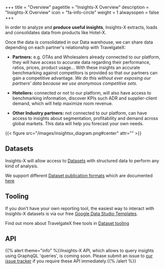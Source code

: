 +++
title = "Overview"
pagetitle = "Insights-X Overview"
description = "Insights-X Overview"
icon = "fa-info-circle"
weight = 1
alwaysopen = false
+++

In order to analyze and **produce useful insights**, Insights-X extracts, loads and consolidates data from products like Hotel-X.  

Once the data is consolidated in our Data warehouse, we can share data depending on each partner's relationship with TravelgateX:

* **Partners:** e.g. OTAs and Wholesalers already connected to our platform, they will have access to accurate data regarding their performance, ratios, prices, product usage... With these insights an accurate benchmarking against competitors is provided so that our partners can gain a competitive advantage. _We do this without ever exposing our partners’ data because we use anonymous competitive sets_. 
 
* **Hoteliers:** connected or not to our platform, will also have access to benchmarking information, discover KPIs such ADR and supplier-client demand, which will help maximize room revenue.

* **Other Industry partners:** not connected to our platform, can have access to insights about segmentation, profitability and demand across global markets. This data will help you forecast your own needs.

{{< figure src="/images/insightsx_diagram.png#center" attr="" >}}


## Datasets
Insights-X will allow access to [Datasets](/insights-x/datasets/) with structured data to perform any kind of analysis.

We support different [Dataset publication formats](/insights-x/datasets/types-of-datasets/) which are documented [here](/insights-x/datasets/dataset-reference/)

## Tooling
If you don't have your own reporting tool, the easiest way to interact with Insights-X datasets is via our free [Google Data Studio Templates](https://datastudio.google.com/u/0/navigation/reporting). 

Find out more about TravelgateX free tools in [Dataset tooling](/insights-x/datasets/dataset-tooling/) 

## API
{{% alert theme="info" %}}Insights-X API, which allows to query insights using GraphqQL 'queries', is coming soon. 
Please submit an issue to <a href="https://github.com/travelgateX/Issue-tracker">our issue tracker</a> if you require these API immediately.{{% /alert %}}

